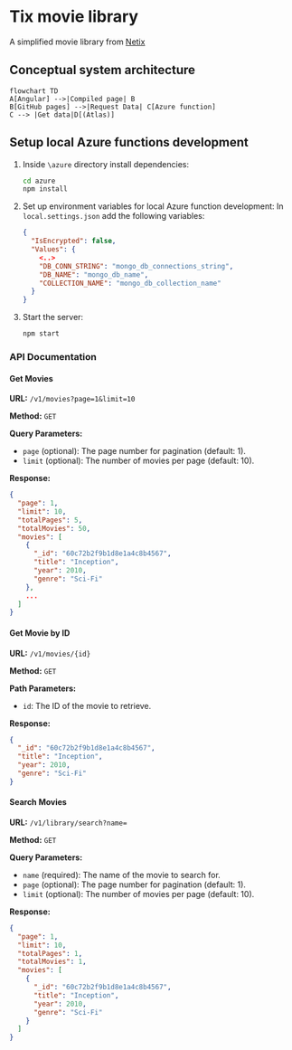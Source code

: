 # Tix movie library

A simplified movie library from [Netix](https://github.com/winqus/NETIX)

## Conceptual system architecture

```mermaid
flowchart TD
A[Angular] -->|Compiled page| B
B[GitHub pages] -->|Request Data| C[Azure function]
C --> |Get data|D[(Atlas)]

```

## Setup local Azure functions development

1. Inside `\azure` directory install dependencies:

   ```sh
   cd azure
   npm install
   ```
2. Set up environment variables for local Azure function development:
   In `local.settings.json` add the following variables:

   ```json
   {
     "IsEncrypted": false,
     "Values": {
       <..>
       "DB_CONN_STRING": "mongo_db_connections_string",
       "DB_NAME": "mongo_db_name",
       "COLLECTION_NAME": "mongo_db_collection_name"
     }
   }
   ```
3. Start the server:

   ```sh
   npm start
   ```


### API Documentation

#### Get Movies

**URL:** `/v1/movies?page=1&limit=10`

**Method:** `GET`

**Query Parameters:**

- `page` (optional): The page number for pagination (default: 1).
- `limit` (optional): The number of movies per page (default: 10).

**Response:**

```json
{
  "page": 1,
  "limit": 10,
  "totalPages": 5,
  "totalMovies": 50,
  "movies": [
    {
      "_id": "60c72b2f9b1d8e1a4c8b4567",
      "title": "Inception",
      "year": 2010,
      "genre": "Sci-Fi"
    },
    ...
  ]
}
```

#### Get Movie by ID

**URL:** `/v1/movies/{id}`

**Method:** `GET`

**Path Parameters:**

- `id`: The ID of the movie to retrieve.

**Response:**

```json
{
  "_id": "60c72b2f9b1d8e1a4c8b4567",
  "title": "Inception",
  "year": 2010,
  "genre": "Sci-Fi"
}
```

#### Search Movies

**URL:** `/v1/library/search?name=`

**Method:** `GET`

**Query Parameters:**

- `name` (required): The name of the movie to search for.
- `page` (optional): The page number for pagination (default: 1).
- `limit` (optional): The number of movies per page (default: 10).

**Response:**

```json
{
  "page": 1,
  "limit": 10,
  "totalPages": 1,
  "totalMovies": 1,
  "movies": [
    {
      "_id": "60c72b2f9b1d8e1a4c8b4567",
      "title": "Inception",
      "year": 2010,
      "genre": "Sci-Fi"
    }
  ]
}
```

